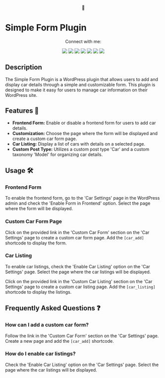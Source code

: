 <p align="center">
  <span>🚗</span>
</p>

# Simple Form Plugin

<div align="center">
  <p>Connect with me:</p>
  <a href="https://www.linkedin.com/in/shivani-gupta-41733a24a/"><img src="https://img.shields.io/badge/LinkedIn-Profile-blue"></a>
  <a href="https://github.com/shivaniguptas206/"><img src="https://img.shields.io/badge/GitHub-Profile-brightgreen"></a>
  <a href="https://wordpress.com/home/shivani983.wordpress.com"><img src="https://img.shields.io/badge/WordPress-Blog-orange"></a>
  <a href="https://profiles.wordpress.org/shivaniguptas206/"><img src="https://img.shields.io/badge/WordPress-Profile-informational"></a>
  <a href="https://shivanimobilecenter.github.io/"><img src="https://img.shields.io/badge/Portfolio-Website-yellow"></a>
  <a href="https://www.learnvern.com/r/c74aa1"><img src="https://img.shields.io/badge/LearnVern-Course-red"></a>
  <a href="https://stackoverflow.com/users/23262040/shivani-gupta"><img src="https://img.shields.io/badge/Stack%20Overflow-Profile-blue"></a>
</div>

## Description

The Simple Form Plugin is a WordPress plugin that allows users to add and display car details through a simple and customizable form. This plugin is designed to make it easy for users to manage car information on their WordPress site.

## Features 🚀

- **Frontend Form:** Enable or disable a frontend form for users to add car details.
- **Customization:** Choose the page where the form will be displayed and create a custom car form page.
- **Car Listing:** Display a list of cars with details on a selected page.
- **Custom Post Type:** Utilizes a custom post type 'Car' and a custom taxonomy 'Model' for organizing car details.

## Usage 🛠️

### Frontend Form

To enable the frontend form, go to the 'Car Settings' page in the WordPress admin and check the 'Enable Form in Frontend' option. Select the page where the form will be displayed.

### Custom Car Form Page

Click on the provided link in the 'Custom Car Form' section on the 'Car Settings' page to create a custom car form page. Add the `[car_add]` shortcode to display the form.

### Car Listing

To enable car listings, check the 'Enable Car Listing' option on the 'Car Settings' page. Select the page where the car listings will be displayed.

Click on the provided link in the 'Custom Car Listing' section on the 'Car Settings' page to create a custom car listing page. Add the `[car_listing]` shortcode to display the listings.

## Frequently Asked Questions ❓

### How can I add a custom car form?

Follow the link in the 'Custom Car Form' section on the 'Car Settings' page. Create a new page and add the `[car_add]` shortcode.

### How do I enable car listings?

Check the 'Enable Car Listing' option on the 'Car Settings' page. Select the page where the car listings will be displayed.
